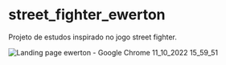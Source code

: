 # street_fighter_ewerton
Projeto de estudos inspirado no jogo street fighter.

![Landing page ewerton - Google Chrome 11_10_2022 15_59_51](https://user-images.githubusercontent.com/108640493/196003071-941a9d2a-8285-4fa5-bc54-9145eacc27dc.png)
